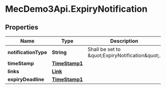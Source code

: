 # MecDemo3Api.ExpiryNotification

## Properties
Name | Type | Description | Notes
------------ | ------------- | ------------- | -------------
**notificationType** | **String** | Shall be set to \&quot;ExpiryNotification\&quot;. | 
**timeStamp** | [**TimeStamp1**](TimeStamp1.md) |  | [optional] 
**links** | [**Link**](Link.md) |  | 
**expiryDeadline** | [**TimeStamp1**](TimeStamp1.md) |  | 


